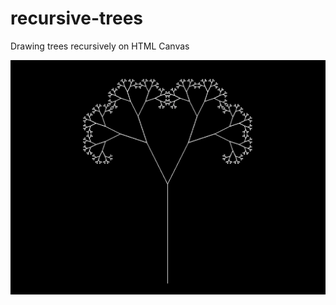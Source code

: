 # recursive-trees
Drawing trees recursively on HTML Canvas

![Screenshot of Recursive Tree](/screenshot.png)
